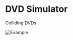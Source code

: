 # DVD Simulator
Colliding DVDs 

![Example](https://github.com/jimmyprior/DVD-Simulator/blob/main/images/example.gif?raw=true)
